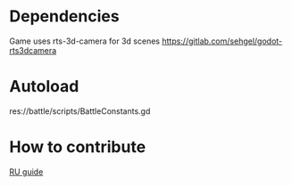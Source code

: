 # Dependencies

Game uses rts-3d-camera for 3d scenes https://gitlab.com/sehgel/godot-rts3dcamera

# Autoload

res://battle/scripts/BattleConstants.gd

# How to contribute

[RU guide](contribute-guide.md)
